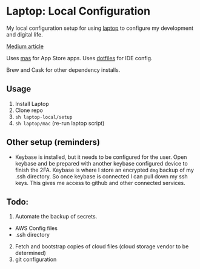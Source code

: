 # Laptop: Local Configuration

My local configuration setup for using [laptop](https://github.com/thoughtbot/laptop) to configure
my development and digital life.

[Medium
article](https://medium.com/@jedschneider/laptop-local-a-devops-oriented-workflow-for-mac-os-x-ecc67c6badf)

Uses [mas](https://github.com/mas-cli/mas) for App Store apps.
Uses [dotfiles](https://github.com/thoughtbot/dotfiles) for IDE config.

Brew and Cask for other dependency installs.

## Usage

1. Install Laptop
2. Clone repo
3. `sh laptop-local/setup`
4. `sh laptop/mac` (re-run laptop script)

## Other setup (reminders)

- Keybase is installed, but it needs to be configured for the user. Open keybase
  and be prepared with another keybase configured device to finish the 2FA.
Keybase is where I store an encrypted `dmg` backup of my .ssh directory. So once
keybase is connected I can pull down my ssh keys. This gives me access to github
and other connected services.

## Todo:

1. Automate the backup of secrets.
  - AWS Config files
  - .ssh directory
2. Fetch and bootstrap copies of cloud files (cloud storage vendor to be
   determined)
3. git configuration
